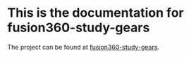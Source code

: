 # This is the documentation for fusion360-study-gears

The project can be found at [fusion360-study-gears](https://github.com/osamutake/fusion360-study-gears/).
